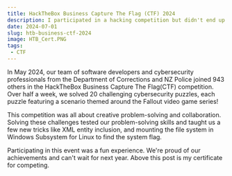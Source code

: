 ```yaml
---
title: HackTheBox Business Capture The Flag (CTF) 2024
description: I participated in a hacking competition but didn't end up like Matthew Lillard :(
date: 2024-07-01
slug: htb-business-ctf-2024
image: HTB_Cert.PNG
tags:
 - CTF
---
```

In May 2024, our team of software developers and cybersecurity professionals from the Department of Corrections and NZ Police joined 943 others in the HackTheBox Business Capture The Flag(CTF) competition. Over half a week, we solved 20 challenging cybersecurity puzzles, each puzzle featuring a scenario themed around the Fallout video game series!

This competition was all about creative problem-solving and collaboration. Solving these challenges tested our problem-solving skills and taught us a few new tricks like XML entity inclusion, and mounting the file system in Windows Subsystem for Linux to find the system flag.

Participating in this event was a fun experience. We're proud of our achievements and can't wait for next year.
Above this post is my certificate for competing.